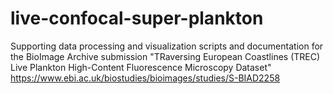 # live-confocal-super-plankton
Supporting data processing and visualization scripts and documentation for the BioImage Archive submission "TRaversing European Coastlines (TREC) Live Plankton High-Content Fluorescence Microscopy Dataset" https://www.ebi.ac.uk/biostudies/bioimages/studies/S-BIAD2258
